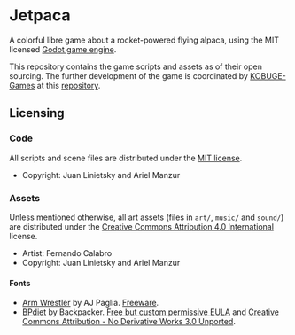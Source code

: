 # Jetpaca

A colorful libre game about a rocket-powered flying alpaca,
using the MIT licensed [Godot game engine](https://godotengine.org).

This repository contains the game scripts and assets as of their
open sourcing. The further development of the game is coordinated
by [KOBUGE-Games](https://github.com/KOBUGE-Games) at this
[repository](https://github.com/KOBUGE-Games/jetpaca).

## Licensing

### Code

All scripts and scene files are distributed under the [MIT license](LICENSE.md).

* Copyright: Juan Linietsky and Ariel Manzur

### Assets

Unless mentioned otherwise, all art assets (files in ``art/``, ``music/`` and
``sound/``) are distributed under the [Creative Commons Attribution 4.0 International](http://creativecommons.org/licenses/by/4.0/) license.

* Artist: Fernando Calabro
* Copyright: Juan Linietsky and Ariel Manzur

#### Fonts

* [Arm Wrestler](http://www.dafont.com/armwrestler.font) by AJ Paglia.
  [Freeware](http://cargocollective.com/ajpaglia/De-Commissioned-Fonts).
* [BPdiet](http://backpacker.gr/fonts/8) by Backpacker.
  [Free but custom permissive EULA](http://backpacker.gr/fonts/8) and
  [Creative Commons Attribution - No Derivative Works 3.0 Unported](http://www.1001freefonts.com/bp_diet.font).
